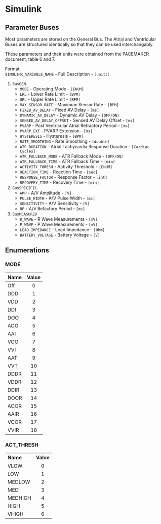 # Simulink

## Parameter Buses
Most parameters are stored on the General Bus. The Atrial and Ventricular Buses are structured identically so that they can be used interchangably.

These parameters and their units were obtained from the PACEMAKER document, table 6 and 7.

Format:<br>
```SIMULINK_VARIABLE_NAME``` - Full Description - ```[units]```

1. ```BusGEN.```
    - ```MODE``` - Operating Mode - ```[ENUM]```
    - ```LRL``` - Lower Rate Limit - ```[BPM]```
    - ```URL``` - Upper Rate Limit - ```[BPM]```
    - ```MAX_SENSOR_RATE``` - Maximum Sensor Rate - ```[BPM]```
    - ```FIXED_AV_DELAY``` - Fixed AV Delay - ```[ms]```
    - ```DYNAMIC_AV_DELAY``` - Dynamic AV Delay - ```[OFF/ON]```
    - ```SENSED_AV_DELAY_OFFSET``` - Sensed AV Delay Offset - ```[ms]```
    - ```PVARP``` - Post Ventricular Atrial Refractory Period - ```[ms]```
    - ```PVARP_EXT``` - PVARP Extension - ```[ms]```
    - ```HYSTERESIS``` - Hysteresis - ```[BPM]```
    - ```RATE_SMOOTHING``` - Rate Smoothing - ```[double]```
    - ```ATR_DURATION``` - Atrial Tachycardia Response Duration - ```[Cardiac Cycles]```
    - ```ATR_FALLBACK_MODE``` - ATR Fallback Mode - ```[OFF/ON]```
    - ```ATR_FALLBACK_TIME``` - ATR Fallback Time - ```[min]```
    - ```ACTIVITY_THRESH``` - Activity Threshold - ```[ENUM]```
    - ```REACTION_TIME``` - Reaction Time - ```[sec]```
    - ```RESPONSE_FACTOR``` - Response Factor - ```[int]```
    - ```RECOVERY_TIME``` - Recovery Time - ```[min]```
2. ```BusSPECIFIC.```
    - ```AMP``` - A/V Amplitude - ```[V]```
    - ```PULSE_WIDTH``` - A/V Pulse Width - ```[ms]```
    - ```SENSITIVITY``` - A/V Sensitivity - ```[V]```
    - ```RP``` - A/V Refactory Period - ```[ms]```
3. ```BusMEASURED```
    - ```R_WAVE``` - R Wave Measurements - ```[mV]```
    - ```P_WAVE``` - P Wave Measurements - ```[mV]```
    - ```LEAD_IMPEDANCE``` - Lead Impedance - ```[Ohm]```
    - ```BATTERY_VOLTAGE``` - Battery Voltage - ```[V]```
## Enumerations
### MODE
| Name | Value |
|:-----|:-----:|
|Off|0|
|DDD|1|
|VDD|2|
|DDI|3|
|DOO|4|
|AOO|5|
|AAI|6|
|VOO|7|
|VVI|8|
|AAT|9|
|VVT|10|
|DDDR|11|
|VDDR|12|
|DDIR|13|
|DOOR|14|
|AOOR|15|
|AAIR|16|
|VOOR|17|
|VVIR|18|
### ACT_THRESH
| Name | Value |
|:-----|:-----:|
|VLOW|0|
|LOW|1|
|MEDLOW|2|
|MED|3|
|MEDHIGH|4|
|HIGH|5|
|VHIGH|6|
